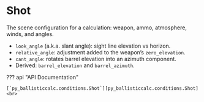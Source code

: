 # Shot

The scene configuration for a calculation: weapon, ammo, atmosphere, winds, and angles.

- `look_angle` (a.k.a. slant angle): sight line elevation vs horizon.
- `relative_angle`: adjustment added to the weapon’s `zero_elevation`.
- `cant_angle`: rotates barrel elevation into an azimuth component.
- Derived: `barrel_elevation` and `barrel_azimuth`.

??? api "API Documentation"

    [`py_ballisticcalc.conditions.Shot`][py_ballisticcalc.conditions.Shot]<br>

